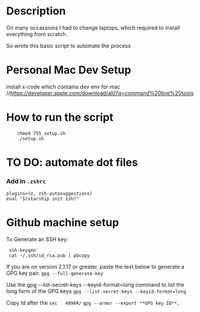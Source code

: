 # Description
On many occassions I had to change laptops, which required to 
install everything from scratch.

So wrote this basic script to automate the process

# Personal Mac Dev Setup

install x-code which contains dev env for mac 
//https://developer.apple.com/download/all/?q=command%20line%20tools

# How to run the script 

```
    chmod 755 setup.sh
    ./setup.sh
```

# TO DO: automate dot files 

### Add in `.zshrc`
```
plugins=(z, zsh-autosuggestions)
eval "$(starship init zsh)"
```
# Github machine setup 

To Generate an SSH key:
```
 ssh-keygen
 cat ~/.ssh/id_rsa.pub | pbcopy
```

If you are on version 2.1.17 or greater, paste the text below to generate a GPG key pair.
`gpg --full-generate-key`

Use the gpg --list-secret-keys --keyid-format=long command to list the long form of the GPG keys
`gpg --list-secret-keys --keyid-format=long`

Copy Id after the `sec   4096R/`
`gpg --armor --export **GPG key ID**,`